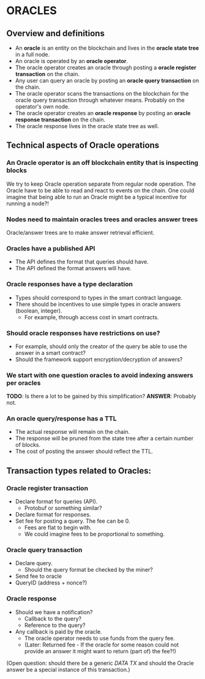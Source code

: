 # ORACLES

## Overview and definitions

- An **oracle** is an entity on the blockchain and lives in the **oracle state tree** in a full node.
- An oracle is operated by an **oracle operator**.
- The oracle operator creates an oracle through posting a **oracle register transaction** on the chain.
- Any user can query an oracle by posting an  **oracle query transaction** on the chain.
- The oracle operator scans the transactions on the blockchain for the
  oracle query transaction through whatever means. Probably on the operator's own node.
- The oracle operator creates an **oracle response** by posting an **oracle response transaction** on the chain.
- The oracle response lives in the oracle state tree as well.

## Technical aspects of Oracle operations

### An Oracle operator is an off blockchain entity that is inspecting blocks

We try to keep Oracle operation separate from regular node operation. The
Oracle have to be able to read and react to events on the chain. One could
imagine that being able to run an Oracle might be a typical incentive for
running a node?!

### Nodes need to maintain oracles trees and oracles answer trees

Oracle/answer trees are to make answer retrieval efficient.

### Oracles have a published API

- The API defines the format that queries should have.
- The API defined the format answers will have.

### Oracle responses have a type declaration
- Types should correspond to types in the smart contract language.
- There should be incentives to use simple types in oracle answers (boolean, integer).
  - For example, through access cost in smart contracts.

### Should oracle responses have restrictions on use?
- For example, should only the creator of the query be able to use the
  answer in a smart contract?
- Should the framework support encryption/decryption of answers?

### We start with one question oracles to avoid indexing answers per oracles

**TODO**: Is there a lot to be gained by this simplification?
**ANSWER**: Probably not.

### An oracle query/response has a TTL

- The actual response will remain on the chain.
- The response will be pruned from the state tree after a certain number of blocks.
- The cost of posting the answer should reflect the TTL.

## Transaction types related to Oracles:

### Oracle register transaction
- Declare format for queries (API).
  - Protobuf or something similar?
- Declare format for responses.
- Set fee for posting a query. The fee can be 0.
  - Fees are flat to begin with.
  - We could imagine fees to be proportional to something.

### Oracle query transaction
- Declare query.
  - Should the query format be checked by the miner?
- Send fee to oracle
- QueryID (address + nonce?)

### Oracle response
- Should we have a notification?
  - Callback to the query?
  - Reference to the query?
- Any callback is paid by the oracle.
  - The oracle operator needs to use funds from the query fee.
  - (Later: Returned fee - If the oracle for some reason could not
    provide an answer it might want to return (part of) the fee?!)

(Open question: should there be a generic _DATA TX_ and should the Oracle
answer be a special instance of this transaction.)

